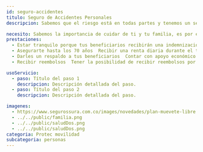 ```yaml
---
id: seguro-accidentes
titulo: Seguro de Accidentes Personales
descripcion: Sabemos que el riesgo está e​​n todas partes y tenemos un seguro con el que te sentirás más protegido, sea porque te gusta salir en tu bicicleta, conduces tu carro con frecuencia o caminas tranquilo por un parque.Con el Seguro de Accidentes Personales te indemnizamos a ti o a tus beneficiarios en caso de que presentes alguna invalidez o fallezcas con motivo de una situación accidental. También tienes la posibilidad de contratar coberturas adicionales que complementan tu tranquilidad. Si te incapacitan, recibes una renta por cada día que no puedas trabajar o realizar tus actividades cotidianas con normalidad. Adicionalmente, te reembolsamos los gastos médicos en que incurras a causa de un accidente y que tu EPS o tu Seguro de Salud no cubran.

necesito: Sabemos la importancia de cuidar de ti y tu familia, es por ello que, te brindamos las mejores opciones que te permitirán disfrutar de los momentos más especiales de tu vida con tranquilidad.
prestaciones: 
  - Estar tranquilo porque tus beneficiarios recibirán una indemnización en caso de que fallezcas en un accidente o como consecuencia de este.
  - Asegurarte hasta los 70 años  Recibir una renta diaria durante el tiempo que tarde tu recuperación para que tú y tus seres queridos ​no pierdan su calidad de vida.
  - Darles un respaldo a tus beneficiarios  Contar con apoyo económico si quedas con una invalidez o desmembración a causa de un accidente.
  - Recibir reembolsos  Tener la posibilidad de recibir reembolsos por los gastos médicos en que incurras a consecuencia de un

usoServicio:
  - paso: Título del paso 1
    descripcion: Descripción detallada del paso.
  - paso: Título del paso 2
    descripcion: Descripción detallada del paso.

imagenes:
  - https://www.segurossura.com.co/images/novedades/plan-muevete-libre.png
  - ../../public/familia.png
  - ../../public/saludDos.png
  - ../../public/saludDos.png
categoria: Protec movilidad
subcategoria: personas
---
```

